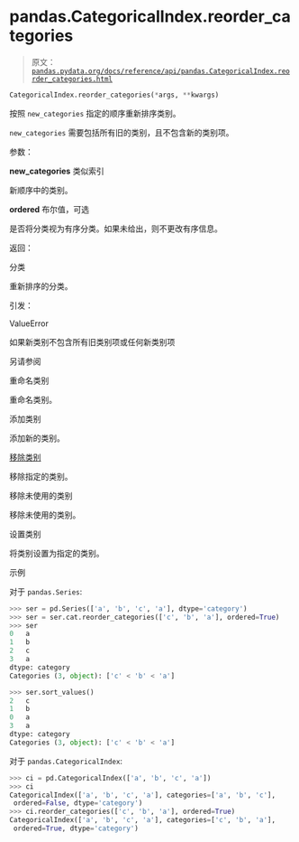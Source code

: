 # pandas.CategoricalIndex.reorder_categories

> 原文：[`pandas.pydata.org/docs/reference/api/pandas.CategoricalIndex.reorder_categories.html`](https://pandas.pydata.org/docs/reference/api/pandas.CategoricalIndex.reorder_categories.html)

```py
CategoricalIndex.reorder_categories(*args, **kwargs)
```

按照 `new_categories` 指定的顺序重新排序类别。

`new_categories` 需要包括所有旧的类别，且不包含新的类别项。

参数：

**new_categories** 类似索引

新顺序中的类别。

**ordered** 布尔值，可选

是否将分类视为有序分类。如果未给出，则不更改有序信息。

返回：

分类

重新排序的分类。

引发：

ValueError

如果新类别不包含所有旧类别项或任何新类别项

另请参阅

重命名类别

重命名类别。

添加类别

添加新的类别。

[移除类别](https://pandas.pydata.org/docs/reference/api/pandas.CategoricalIndex.remove_categories.html#pandas.CategoricalIndex.remove_categories "pandas.CategoricalIndex.remove_categories")

移除指定的类别。

移除未使用的类别

移除未使用的类别。

设置类别

将类别设置为指定的类别。

示例

对于 `pandas.Series`:

```py
>>> ser = pd.Series(['a', 'b', 'c', 'a'], dtype='category')
>>> ser = ser.cat.reorder_categories(['c', 'b', 'a'], ordered=True)
>>> ser
0   a
1   b
2   c
3   a
dtype: category
Categories (3, object): ['c' < 'b' < 'a'] 
```

```py
>>> ser.sort_values()
2   c
1   b
0   a
3   a
dtype: category
Categories (3, object): ['c' < 'b' < 'a'] 
```

对于 `pandas.CategoricalIndex`:

```py
>>> ci = pd.CategoricalIndex(['a', 'b', 'c', 'a'])
>>> ci
CategoricalIndex(['a', 'b', 'c', 'a'], categories=['a', 'b', 'c'],
 ordered=False, dtype='category')
>>> ci.reorder_categories(['c', 'b', 'a'], ordered=True)
CategoricalIndex(['a', 'b', 'c', 'a'], categories=['c', 'b', 'a'],
 ordered=True, dtype='category') 
```
